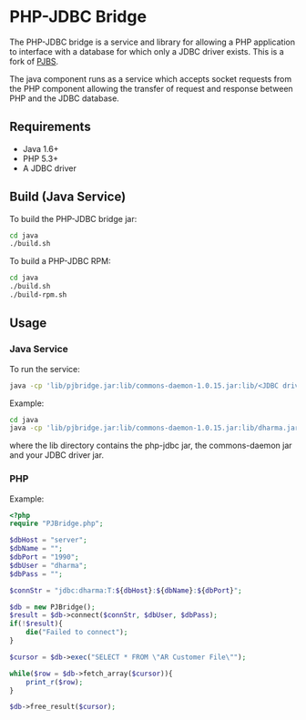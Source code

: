 # PHP-JDBC Bridge

The PHP-JDBC bridge is a service and library for allowing a PHP application
to interface with a database for which only a JDBC driver exists. This is a
fork of [PJBS](http://sourceforge.net/projects/pjbs/).

The java component runs as a service which accepts socket requests from 
the PHP component allowing the transfer of request and response between PHP 
and the JDBC database. 

## Requirements

* Java 1.6+
* PHP 5.3+
* A JDBC driver

## Build (Java Service)

To build the PHP-JDBC bridge jar:

```sh
cd java
./build.sh
```

To build a PHP-JDBC RPM:

```sh
cd java
./build.sh
./build-rpm.sh
```

## Usage

### Java Service

To run the service:

```sh 
java -cp 'lib/pjbridge.jar:lib/commons-daemon-1.0.15.jar:lib/<JDBC driver>.jar Server <JDBC driver entry point> <port>
```

Example:

```sh
cd java
java -cp 'lib/pjbridge.jar:lib/commons-daemon-1.0.15.jar:lib/dharma.jar' Server dharma.jdbc.DharmaDriver 4444
```

where the lib directory contains the php-jdbc jar, the commons-daemon jar and your JDBC driver jar.

### PHP

Example:

```php
<?php
require "PJBridge.php";

$dbHost = "server";
$dbName = "";
$dbPort = "1990";
$dbUser = "dharma";
$dbPass = "";

$connStr = "jdbc:dharma:T:${dbHost}:${dbName}:${dbPort}";

$db = new PJBridge();
$result = $db->connect($connStr, $dbUser, $dbPass);
if(!$result){
    die("Failed to connect");
}

$cursor = $db->exec("SELECT * FROM \"AR Customer File\"");

while($row = $db->fetch_array($cursor)){
    print_r($row);
}

$db->free_result($cursor);
```
